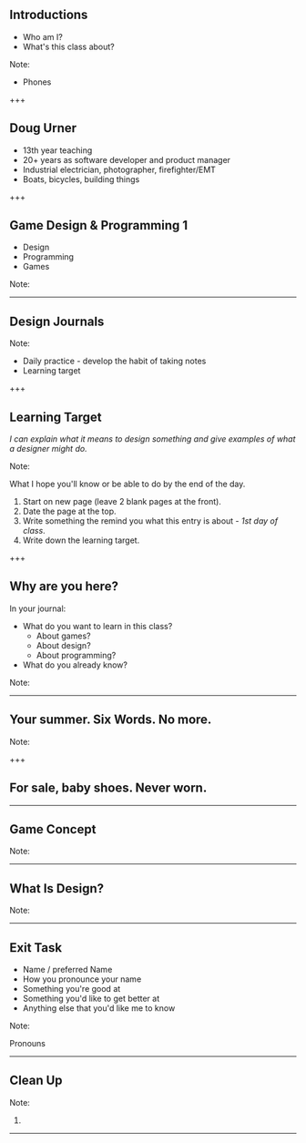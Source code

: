## Introductions

* Who am I?
* What's this class about?

Note:

* Phones

+++

## Doug Urner

* 13th year teaching
* 20+ years as software developer and product manager
* Industrial electrician, photographer, firefighter/EMT
* Boats, bicycles, building things

+++

## Game Design & Programming 1

* Design
* Programming
* Games

Note:

---

## Design Journals

Note:

* Daily practice - develop the habit of taking notes
* Learning target

+++

## Learning Target

_I can explain what it means to design something and give examples of what a designer might do._

Note:

What I hope you'll know or be able to do by the end of the day.

1. Start on new page (leave 2 blank pages at the front).
2. Date the page at the top.
3. Write something the remind you what this entry is about - _1st day of class_.
4. Write down the learning target.

+++

## Why are you here?

In your journal:

* What do you want to learn in this class?
  - About games?
  - About design?
  - About programming?
* What do you already know?

Note:

---

## Your summer. Six Words. No more.

Note:

+++

## For sale, baby shoes. Never worn.

---

## Game Concept

Note:

---

## What Is Design?

Note:

---

## Exit Task

* Name / preferred Name
* How you pronounce your name
* Something you're good at
* Something you'd like to get better at
* Anything else that you'd like me to know

Note:

Pronouns

---

## Clean Up

Note:

1.

---
